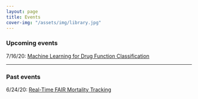 ```yaml
---
layout: page
title: Events
cover-img: "/assets/img/library.jpg"
---
```


### Upcoming events

7/16/20: [Machine Learning for Drug Function Classification](../2020-06-29-machine_learning_for_drug_function_classification)

---

### Past events

6/24/20: [Real-Time FAIR Mortality Tracking](../2020-06-15-real-time_fair_mortality_tracking)
